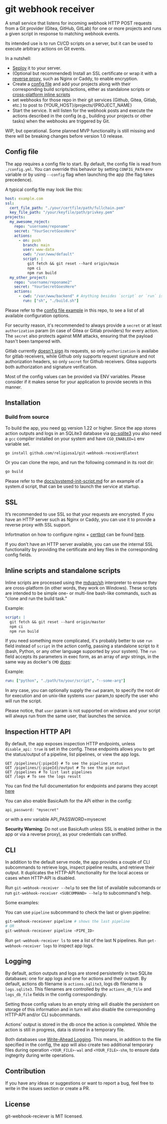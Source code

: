 # git webhook receiver

A small service that listens for incoming webhook HTTP POST requests from a Git
provider (Gitea, GitHub, GitLab) for one or more projects and runs a given
script in response to matching webhook events.

Its intended use is to run CI/CD scripts on a server, but it can be used to
execute arbitrary actions on Git events.

In a nutshell:

- [Seploy](#installation) it to your server.
- (Optional but recommended) Install an SSL certificate or wrap it with a
  [reverse proxy](./docs/nginx-setup.md), such as Nginx or Caddy, to enable
  encryption.
- Create a [config file](#config-file) and add your projects along with their
  corresponding build scripts/actions, either as standalone scripts or
  [cross-platform inline scripts](#inline-scripts-and-standalone-scripts)
- set webhooks for those repo in their git services (Github, Gitea, Gitlab,
  etc.) to post to {YOUR_HOST}/projects/{PROJECT_NAME}
- Start the service. It will listen for the webhook posts and execute the
  actions described in the config (e.g., building your projects or other tasks)
  when the webhooks are triggered by Git.

WIP, but operational. Some planned MVP functionality is still missing and there
will be breaking changes before version 1.0 release.

## Config file

The app requires a config file to start. By default, the config file is read
from `./config.yml`. You can override this behavior by setting `CONFIG_PATH` env
variable or by using `--config` flag when launching the app (the flag takes
precedence).

A typical config file may look like this:

```yaml
host: example.com
ssl:
  cert_file_path: "./your/certfile/path/fullchain.pem"
  key_file_path: "/your/keyfile/path/privkey.pem"
projects:
  my_awesome_roject:
    repo: "username/reponame"
    secret: "YourSecretGoesHere"
    actions:
      - on: push
        branch: main
        user: www-data
        cwd: "/var/www/default"
        script: |
          git fetch && git reset --hard origin/main
          npm ci
          npm run build
  my_other_project:
    repo: "username/reponame2"
    secret: "YourSecretGoesHere"
    actions:
      - cwd: "/var/www/backend" # Anything besides `script` or `run` is optional
        run: ["sh", "./build.sh"]
```

Please refer to the [config file example](./config.example.yml) in this repo, to
see a list of all available configuration options.

For security reason, it's recommended to always provide a `secret` or at least
`authorization` param (in case of Gitea or Gitlab providers) for every action.
The `secret` also protects against MiM attacks, ensuring that the payload
hasn't been tampered with.

Gitlab currently
[doesn't sign](https://gitlab.com/gitlab-org/gitlab/-/issues/19367) its
requests, so only `authorization` is availabe for gitlab receivers,
while Github only supports request signature and not authorization
headers, so only `secret` for Github receivers. Gitea supports both
authorization and signature verification.

Most of the config values can be provided via ENV variables. Please consider
if it makes sense for your application to provide secrets in this manner.

## Installation

<!-- ### TODO snap

Snap and flatpak package support is planned for 1.0 release. -->

### Build from source

To build the app, you need [go](https://go.dev/) version 1.22 or higher.
Since the app stores action outputs and logs in an SQLite3 database via
[go-sqlite3](https://github.com/mattn/go-sqlite3) you also need a `gcc`
compiler installed on your system and have `CGO_ENABLED=1` env variable set.

```sh
go install github.com/religiosa1/git-webhook-receiver@latest
```

Or you can clone the repo, and run the following command in its root dir:

```sh
go build
```

Please refer to the [docs/systemd-init-script.md](./docs/systemd-init-script.md)
for an example of a system.d script, that can be used to launch the
service at startup.

## SSL

It’s recommended to use SSL so that your requests are encrypted.
If you have an HTTP server such as Nginx or Caddy, you can use it to provide
a reverse proxy with SSL support.

Infortmation on how to configure nginx + [certbot](https://certbot.eff.org/)
can be found [here](./docs/nginx-setup.md).

If you don’t have an HTTP server available, you can use the internal SSL
functionality by providing the certificate and key files in the corresponding
config fields.

## Inline scripts and standalone scripts

Inline scripts are processed using the [mdvan/sh](https://github.com/mvdan/sh)
interpreter to ensure they are cross-platform (in other words, they work on
Windows). These scripts are intended to be simple one- or multi-line bash-like
commands, such as "clone and run the build task."

Example:

```yaml
script: |
  git fetch && git reset --hard origin/master
  npm ci
  npm run build
```

If you need something more complicated, it's probably better to use `run` field
instead of `script` in the action config, passing a standalone script to it
(bash, Python, or any other language supported by your system). The `run` field
accepts its parameters in exec form, as an array of argv strings, in the
same way as docker's `CMD`
[does](https://docs.docker.com/reference/dockerfile/#exec-form):

Example:

```yaml
run: ["python", "./path/to/your/script", "--some-arg"]
```

In any case, you can optionally supply the `cwd` param, to specify the root dir
for execution and on unix-like systems `user` param,to specify the user who will
run the script.

Please notice, that `user` param is not supported on windows and your script
will always run from the same user, that launches the service.

## Inspection HTTP API

By default, the app exposes inspection HTTP endpoints, unless
`disable_api: true` is set in the config. These endpoints allows you to get the
status/output of a pipeline, list pipelines, or view the app logs.

```
GET /pipelines/{:pipeId} # To see the pipeline status
GET /pipelines/{:pipeId}/output # To see the pipe output
GET /pipelines # To list last pipelines
GET /logs # To see the logs result
```

You can find the full documentation for endpoints and params they accept
[here](./docs/inspection-api.md)

You can also enable BasicAuth for the APi either in the config:

```
api_password: "mysecret"
```

or with a env variable API_PASSWORD=mysecret

**Security Warning**: Do not use BasicAuth unless SSL is enabled (either in the
app or via a reverse proxy), as your credentials can sniffed.

## CLI 

In addition to the default serve mode, the app provides a couple of CLI
subcommands to retrieve logs, inspect pipeline results, and retrieve their 
output. It duplicates the HTTP-API functionality for the local access or cases 
when HTTP-API is disabled.

Run `git-webhook-receiver --help` to see the list of available subcomands 
or run `git-webhook-receiver <SUBCOMMAND> --help` to subcommand's help.

Some examples:

You can use `pipeline` subcommand to check the last or given pipeline:

```sh
git-webhook-receiever pipeline # shows the last pipeline
# OR
git-webhook-receiever pipeline <PIPE_ID>
```

Run `get-webhook-receiver ls` to see a list of the last N pipelines.
Run `get-webhook-receiver logs` to inspect app logs.

<!--
TODO implement this functionality for actionsDb:

Only N latest actions are stored in the directory, with N specified in the
config as `max_output_files` field. When number of output files exceeds this
number, the oldest actions (by their file LastModified date) are removed.
`max_output_files` defaults to 10000, setting it as 0 or negative value turns
off this functionality. -->

## Logging

By default, action outputs and logs are stored persistently in two SQLite 
databases: one for app logs and one for actions and their outputt.
By default, actions db filename is `actions.sqlite3`, logs db filename is 
`logs.sqlite3`. This filenames are controlled by the `actions_db_file` and 
`logs_db_file` fields in the config correspondingly. 

Setting those config values to an empty string will disable the persistent on 
storage of this information and in turn will also disable the corresponding 
HTTP-API and/or CLI subcommands.

Actions' output is stored in the db once the action is completed.
While the action is still in progress, data is stored in a temporary file.

Both databases use [Write-Ahead Logging](https://www.sqlite.org/wal.html).
This means, in addition to the file specified in the config, the app will also 
create two additional temporary files during operation `<YOUR_FILE>-wal` and
`<YOUR_FILE>-shm`, to ensure data ingtegrity during write operations.

## Contribution

If you have any ideas or suggestions or want to report a bug, feel free to
write in the issues section or create a PR.

## License

git-webhook-reciever is MIT licensed.

